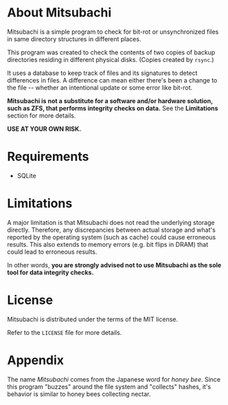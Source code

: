 # About Mitsubachi

Mitsubachi is a simple program to check for bit-rot or unsynchronized files in same directory structures in different places.

This program was created to check the contents of two copies of backup directories residing in different physical disks.
(Copies created by `rsync`.)

It uses a database to keep track of files and its signatures to detect differences in files.
A difference can mean either there's been a change to the file -- whether an intentional update or some error like bit-rot.

**Mitsubachi is not a substitute for a software and/or hardware solution, such as ZFS, that performs integrity checks on data.**
See the **Limitations** section for more details.

**USE AT YOUR OWN RISK.**

# Requirements

* SQLite

# Limitations

A major limitation is that Mitsubachi does not read the underlying storage directly. 
Therefore, any discrepancies between actual storage and what's reported by the operating system (such as cache) could cause erroneous results.
This also extends to memory errors (e.g. bit flips in DRAM) that could lead to erroneous results.

In other words, **you are strongly advised not to use Mitsubachi as the sole tool for data integrity checks.**

# License

Mitsubachi is distributed under the terms of the MIT license.

Refer to the `LICENSE` file for more details.

# Appendix

The name _Mitsubachi_ comes from the Japanese word for _honey bee_.
Since this program "buzzes" around the file system and "collects" hashes, it's behavior is similar to honey bees collecting nectar.